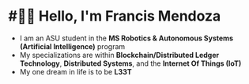 ﻿# #⃣⛓ Hello, I'm Francis Mendoza
 <!--![alt text](https://github.com/fmendoz7/fmendoz7/blob/master/Arasaka_Logotype_Red.png?raw=true)-->
- I am an ASU student in the **MS Robotics & Autonomous Systems (Artificial Intelligence)** program
- My specializations are within **Blockchain/Distributed Ledger Technology**, **Distributed Systems**, and the **Internet Of Things (IoT)** 
- My one dream in life is to be **L33T**
